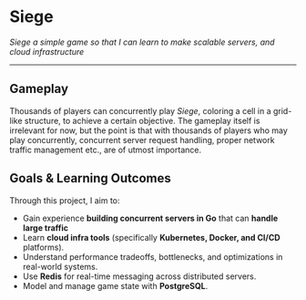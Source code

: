 # Siege  
*Siege a simple game so that I can learn to make scalable servers, and cloud infrastructure*  

---
## Gameplay
Thousands of players can concurrently play _Siege_, coloring a cell in a grid-like structure, to achieve a certain objective. The gameplay itself is irrelevant for now, but the point is that with thousands of players who may play concurrently, concurrent server request handling, proper network traffic management etc.,  are of utmost importance. 

##  Goals & Learning Outcomes  
Through this project, I aim to:  
- Gain experience **building concurrent servers in Go** that can **handle large traffic**  
- Learn **cloud infra tools**  (specifically **Kubernetes, Docker, and CI/CD** platforms).  
- Understand performance tradeoffs, bottlenecks, and optimizations in real-world systems.
- Use **Redis** for real-time messaging across distributed servers.  
- Model and manage game state with **PostgreSQL**.  
    
